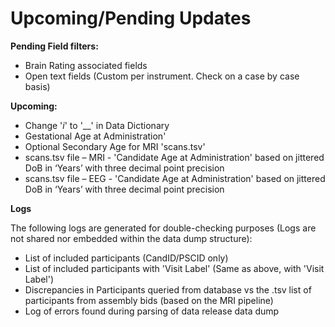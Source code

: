 # Upcoming/Pending Updates

**Pending Field filters:**

* Brain Rating associated fields  
* Open text fields (Custom per instrument. Check on a case by case basis)  

**Upcoming:**

* Change '_i_' to '__' in Data Dictionary  
* Gestational Age at Administration'  
* Optional Secondary Age for MRI 'scans.tsv'  
* scans.tsv file – MRI -  'Candidate Age at Administration' based on jittered DoB in ‘Years’ with three decimal point precision   
* scans.tsv file – EEG - 'Candidate Age at Administration' based on jittered DoB in ‘Years’ with three decimal point precision   
  
**Logs**

The following logs are generated for double-checking purposes (Logs are not shared nor embedded within the data dump structure):

* List of included participants (CandID/PSCID only)  
* List of included participants with 'Visit Label' (Same as above, with 'Visit Label')  
* Discrepancies in Participants queried from database vs the .tsv list of participants from assembly bids (based on the MRI pipeline)  
* Log of errors found during parsing of data release data dump